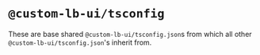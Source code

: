 # `@custom-lb-ui/tsconfig`

These are base shared `@custom-lb-ui/tsconfig.json`s from which all other `@custom-lb-ui/tsconfig.json`'s inherit from.
